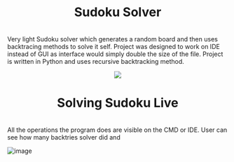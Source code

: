 <h1 align="center"> Sudoku Solver </h1> <br>
Very light Sudoku solver which generates a random board and then uses backtracing methods to solve it self. Project was designed to work on IDE instead of GUI as interface would simply double the size of the file. Project is written in Python and uses recursive backtracking method.

<p align="center">
<img align="center "src="https://user-images.githubusercontent.com/55873838/186252784-2266ee93-0e03-4513-9815-1bf5a72c57e4.png">

</p>

<h1 align="center"> Solving Sudoku Live</h1> <br>
All the operations the program does are visible on the CMD or IDE. User can see how many backtries solver did and 

![image](https://user-images.githubusercontent.com/55873838/186252546-2fb2c5b7-ab0d-4069-9415-7ab6e9918a9b.png)
